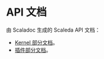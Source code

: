 # API 文档

由 Scaladoc 生成的 Scaleda API 文档：

- [Kernel 部分文档](https://scaleda.top/api-kernel/index.html)。
- [插件部分文档](https://scaleda.top/api-idea/index.html)。